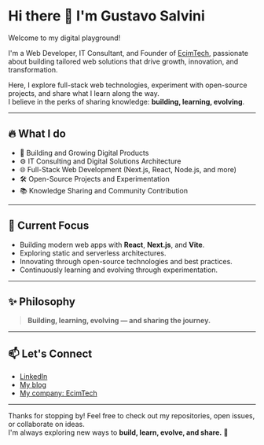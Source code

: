 # Hi there 👋 I'm Gustavo Salvini

Welcome to my digital playground!

I'm a Web Developer, IT Consultant, and Founder of [EcimTech](https://ecimtech.com), passionate about building tailored web solutions that drive growth, innovation, and transformation.

Here, I explore full-stack web technologies, experiment with open-source projects, and share what I learn along the way.  
I believe in the perks of sharing knowledge: **building, learning, evolving**.

---

## 🔥 What I do
- 🚀 Building and Growing Digital Products
- ⚙️ IT Consulting and Digital Solutions Architecture
- 🌐 Full-Stack Web Development (Next.js, React, Node.js, and more)
- 🛠️ Open-Source Projects and Experimentation
- 📚 Knowledge Sharing and Community Contribution

---

## 🧩 Current Focus
- Building modern web apps with **React**, **Next.js**, and **Vite**.
- Exploring static and serverless architectures.
- Innovating through open-source technologies and best practices.
- Continuously learning and evolving through experimentation.

---

## ✨ Philosophy
> **Building, learning, evolving — and sharing the journey.**

---

## 📫 Let's Connect
- [LinkedIn](https://www.linkedin.com/in/gustavosalvini/)
- [My blog](https://gustavosalvini.com.ar)
- [My company: EcimTech](https://ecimtech.com)

---

Thanks for stopping by! Feel free to check out my repositories, open issues, or collaborate on ideas.  
I'm always exploring new ways to **build, learn, evolve, and share.** 🚀
